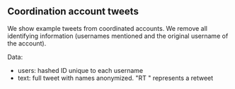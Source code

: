 ## Coordination account tweets

We show example tweets from coordinated accounts. We remove all identifying information (usernames mentioned and the original username of the account).

Data:
- users: hashed ID unique to each username
- text: full tweet with names anonymized. "RT " represents a retweet 
